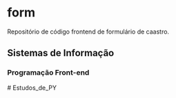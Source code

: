 # form
Repositório de código frontend de formulário de caastro.
<h2>Sistemas de Informação</h2>
<h3>Programação Front-end</h3>
# Estudos_de_PY
